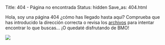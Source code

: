 Title: 404 - Página no encontrada
Status: hidden
Save_as: 404.html

Hola, soy una página 404 ¿cómo has llegado hasta aquí? Comprueba que has introducido la dirección correcta o revisa los [archivos](/archives) para intentar encontrar lo que buscas... ¡O quedaté disfrutando de BMO!

<img style="display: block; margin-left: auto; margin-right: auto" src="http://i.giphy.com/IpdkmZ4Hp94ze.gif">